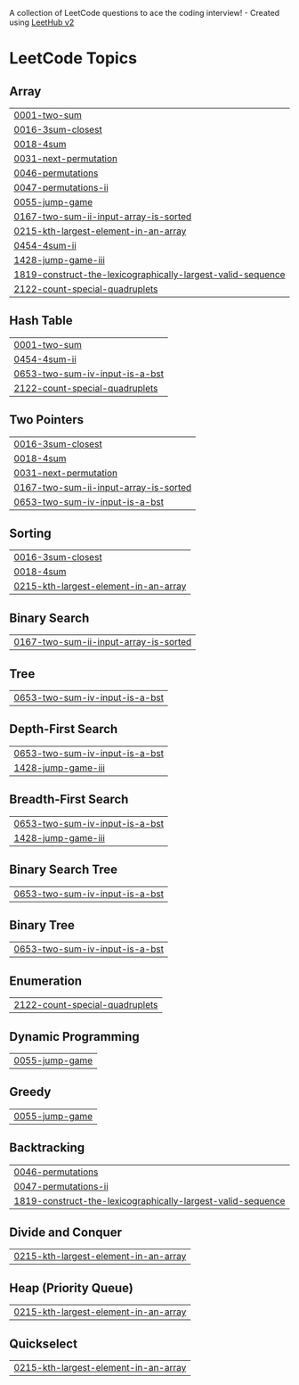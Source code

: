 A collection of LeetCode questions to ace the coding interview! - Created using [LeetHub v2](https://github.com/arunbhardwaj/LeetHub-2.0)
<!---LeetCode Topics Start-->
# LeetCode Topics
## Array
|  |
| ------- |
| [0001-two-sum](https://github.com/AtharvaSardesai1/LeetCode/tree/master/0001-two-sum) |
| [0016-3sum-closest](https://github.com/AtharvaSardesai1/LeetCode/tree/master/0016-3sum-closest) |
| [0018-4sum](https://github.com/AtharvaSardesai1/LeetCode/tree/master/0018-4sum) |
| [0031-next-permutation](https://github.com/AtharvaSardesai1/LeetCode/tree/master/0031-next-permutation) |
| [0046-permutations](https://github.com/AtharvaSardesai1/LeetCode/tree/master/0046-permutations) |
| [0047-permutations-ii](https://github.com/AtharvaSardesai1/LeetCode/tree/master/0047-permutations-ii) |
| [0055-jump-game](https://github.com/AtharvaSardesai1/LeetCode/tree/master/0055-jump-game) |
| [0167-two-sum-ii-input-array-is-sorted](https://github.com/AtharvaSardesai1/LeetCode/tree/master/0167-two-sum-ii-input-array-is-sorted) |
| [0215-kth-largest-element-in-an-array](https://github.com/AtharvaSardesai1/LeetCode/tree/master/0215-kth-largest-element-in-an-array) |
| [0454-4sum-ii](https://github.com/AtharvaSardesai1/LeetCode/tree/master/0454-4sum-ii) |
| [1428-jump-game-iii](https://github.com/AtharvaSardesai1/LeetCode/tree/master/1428-jump-game-iii) |
| [1819-construct-the-lexicographically-largest-valid-sequence](https://github.com/AtharvaSardesai1/LeetCode/tree/master/1819-construct-the-lexicographically-largest-valid-sequence) |
| [2122-count-special-quadruplets](https://github.com/AtharvaSardesai1/LeetCode/tree/master/2122-count-special-quadruplets) |
## Hash Table
|  |
| ------- |
| [0001-two-sum](https://github.com/AtharvaSardesai1/LeetCode/tree/master/0001-two-sum) |
| [0454-4sum-ii](https://github.com/AtharvaSardesai1/LeetCode/tree/master/0454-4sum-ii) |
| [0653-two-sum-iv-input-is-a-bst](https://github.com/AtharvaSardesai1/LeetCode/tree/master/0653-two-sum-iv-input-is-a-bst) |
| [2122-count-special-quadruplets](https://github.com/AtharvaSardesai1/LeetCode/tree/master/2122-count-special-quadruplets) |
## Two Pointers
|  |
| ------- |
| [0016-3sum-closest](https://github.com/AtharvaSardesai1/LeetCode/tree/master/0016-3sum-closest) |
| [0018-4sum](https://github.com/AtharvaSardesai1/LeetCode/tree/master/0018-4sum) |
| [0031-next-permutation](https://github.com/AtharvaSardesai1/LeetCode/tree/master/0031-next-permutation) |
| [0167-two-sum-ii-input-array-is-sorted](https://github.com/AtharvaSardesai1/LeetCode/tree/master/0167-two-sum-ii-input-array-is-sorted) |
| [0653-two-sum-iv-input-is-a-bst](https://github.com/AtharvaSardesai1/LeetCode/tree/master/0653-two-sum-iv-input-is-a-bst) |
## Sorting
|  |
| ------- |
| [0016-3sum-closest](https://github.com/AtharvaSardesai1/LeetCode/tree/master/0016-3sum-closest) |
| [0018-4sum](https://github.com/AtharvaSardesai1/LeetCode/tree/master/0018-4sum) |
| [0215-kth-largest-element-in-an-array](https://github.com/AtharvaSardesai1/LeetCode/tree/master/0215-kth-largest-element-in-an-array) |
## Binary Search
|  |
| ------- |
| [0167-two-sum-ii-input-array-is-sorted](https://github.com/AtharvaSardesai1/LeetCode/tree/master/0167-two-sum-ii-input-array-is-sorted) |
## Tree
|  |
| ------- |
| [0653-two-sum-iv-input-is-a-bst](https://github.com/AtharvaSardesai1/LeetCode/tree/master/0653-two-sum-iv-input-is-a-bst) |
## Depth-First Search
|  |
| ------- |
| [0653-two-sum-iv-input-is-a-bst](https://github.com/AtharvaSardesai1/LeetCode/tree/master/0653-two-sum-iv-input-is-a-bst) |
| [1428-jump-game-iii](https://github.com/AtharvaSardesai1/LeetCode/tree/master/1428-jump-game-iii) |
## Breadth-First Search
|  |
| ------- |
| [0653-two-sum-iv-input-is-a-bst](https://github.com/AtharvaSardesai1/LeetCode/tree/master/0653-two-sum-iv-input-is-a-bst) |
| [1428-jump-game-iii](https://github.com/AtharvaSardesai1/LeetCode/tree/master/1428-jump-game-iii) |
## Binary Search Tree
|  |
| ------- |
| [0653-two-sum-iv-input-is-a-bst](https://github.com/AtharvaSardesai1/LeetCode/tree/master/0653-two-sum-iv-input-is-a-bst) |
## Binary Tree
|  |
| ------- |
| [0653-two-sum-iv-input-is-a-bst](https://github.com/AtharvaSardesai1/LeetCode/tree/master/0653-two-sum-iv-input-is-a-bst) |
## Enumeration
|  |
| ------- |
| [2122-count-special-quadruplets](https://github.com/AtharvaSardesai1/LeetCode/tree/master/2122-count-special-quadruplets) |
## Dynamic Programming
|  |
| ------- |
| [0055-jump-game](https://github.com/AtharvaSardesai1/LeetCode/tree/master/0055-jump-game) |
## Greedy
|  |
| ------- |
| [0055-jump-game](https://github.com/AtharvaSardesai1/LeetCode/tree/master/0055-jump-game) |
## Backtracking
|  |
| ------- |
| [0046-permutations](https://github.com/AtharvaSardesai1/LeetCode/tree/master/0046-permutations) |
| [0047-permutations-ii](https://github.com/AtharvaSardesai1/LeetCode/tree/master/0047-permutations-ii) |
| [1819-construct-the-lexicographically-largest-valid-sequence](https://github.com/AtharvaSardesai1/LeetCode/tree/master/1819-construct-the-lexicographically-largest-valid-sequence) |
## Divide and Conquer
|  |
| ------- |
| [0215-kth-largest-element-in-an-array](https://github.com/AtharvaSardesai1/LeetCode/tree/master/0215-kth-largest-element-in-an-array) |
## Heap (Priority Queue)
|  |
| ------- |
| [0215-kth-largest-element-in-an-array](https://github.com/AtharvaSardesai1/LeetCode/tree/master/0215-kth-largest-element-in-an-array) |
## Quickselect
|  |
| ------- |
| [0215-kth-largest-element-in-an-array](https://github.com/AtharvaSardesai1/LeetCode/tree/master/0215-kth-largest-element-in-an-array) |
<!---LeetCode Topics End-->